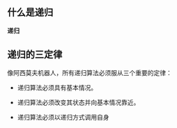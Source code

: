## 什么是递归

**递归**

## 递归的三定律

像阿西莫夫机器人，所有递归算法必须服从三个重要的定律：

- 递归算法必须具有基本情况。

- 递归算法必须改变其状态并向基本情况靠近。

- 递归算法必须以递归方式调用自身